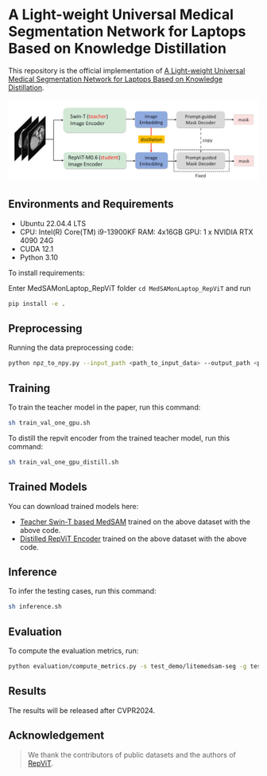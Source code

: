 # A Light-weight Universal Medical Segmentation Network for Laptops Based on Knowledge Distillation

This repository is the official implementation of [A Light-weight Universal Medical Segmentation Network for Laptops Based on Knowledge Distillation](TBA). 


![Model](./figs/fig_network.jpg)

## Environments and Requirements

- Ubuntu 22.04.4 LTS
- CPU: Intel(R) Core(TM) i9-13900KF RAM: 4x16GB GPU: 1 x NVIDIA RTX 4090 24G
- CUDA 12.1
- Python 3.10

To install requirements:

Enter MedSAMonLaptop_RepViT folder `cd MedSAMonLaptop_RepViT` and run

```bash
pip install -e .
```

## Preprocessing

Running the data preprocessing code:

```bash
python npz_to_npy.py --input_path <path_to_input_data> --output_path <path_to_output_data>
```

## Training

To train the teacher model in the paper, run this command:

```bash
sh train_val_one_gpu.sh
```

To distill the repvit encoder from the trained teacher model, run this command:

```bash
sh train_val_one_gpu_distill.sh
```

## Trained Models

You can download trained models here:

- [Teacher Swin-T based MedSAM](https://github.com/YSongxiao/MedSAMonLaptop_RepViT/blob/main/work_dir/pretrain_weights/medsam_lite_best_extracted_swin.pth) trained on the above dataset with the above code. 
- [Distilled RepViT Encoder](https://github.com/YSongxiao/MedSAMonLaptop_RepViT/blob/main/work_dir/pretrain_weights/medsam_lite_repvit_encoder_best.pth) trained on the above dataset with the above code.


## Inference

To infer the testing cases, run this command:

```bash
sh inference.sh 
```


## Evaluation

To compute the evaluation metrics, run:

```bash
python evaluation/compute_metrics.py -s test_demo/litemedsam-seg -g test_demo/gts -csv_dir ./metrics.csv
```



## Results

The results will be released after CVPR2024.

[//]: # (| Model name       |  DICE  | 95% Hausdorff Distance |)

[//]: # (| ---------------- | :----: | :--------------------: |)

[//]: # (| My awesome model | 90.68% |         32.71          |)

## Acknowledgement

> We thank the contributors of public datasets and the authors of [RepViT](https://github.com/THU-MIG/RepViT). 
